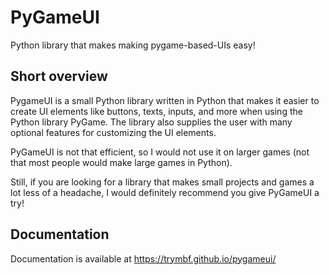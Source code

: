 # PyGameUI

Python library that makes making pygame-based-UIs easy!

## Short overview

PygameUI is a small Python library written in Python that makes it easier to create UI elements like buttons, texts, inputs, and more when using the Python library PyGame. The library also supplies the user with many optional features for customizing the UI elements. 

PyGameUI is not that efficient, so I would not use it on larger games (not that most people would make large games in Python). 

Still, if you are looking for a library that makes small projects and games a lot less of a headache, I would definitely recommend you give PyGameUI a try!

## Documentation

Documentation is available at https://trymbf.github.io/pygameui/
